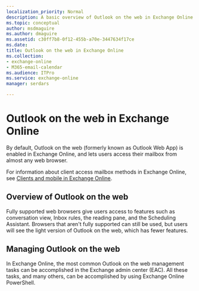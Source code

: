 ```yaml
---
localization_priority: Normal
description: A basic overview of Outlook on the web in Exchange Online.
ms.topic: conceptual
author: msdmaguire
ms.author: dmaguire
ms.assetid: c30ff7b8-0f12-455b-a70e-3447634f17ce
ms.date: 
title: Outlook on the web in Exchange Online
ms.collection: 
- exchange-online
- M365-email-calendar
ms.audience: ITPro
ms.service: exchange-online
manager: serdars

---
```


# Outlook on the web in Exchange Online

By default, Outlook on the web (formerly known as Outlook Web App) is enabled in Exchange Online, and lets users access their mailbox from almost any web browser.

 For information about client access mailbox methods in Exchange Online, see [Clients and mobile in Exchange Online](../../clients-and-mobile-in-exchange-online/clients-and-mobile-in-exchange-online.md).

## Overview of Outlook on the web

Fully supported web browsers give users access to features such as conversation view, Inbox rules, the reading pane, and the Scheduling Assistant. Browsers that aren't fully supported can still be used, but users will see the light version of Outlook on the web, which has fewer features.

## Managing Outlook on the web

In Exchange Online, the most common Outlook on the web management tasks can be accomplished in the Exchange admin center (EAC). All these tasks, and many others, can be accomplished by using Exchange Online PowerShell.

